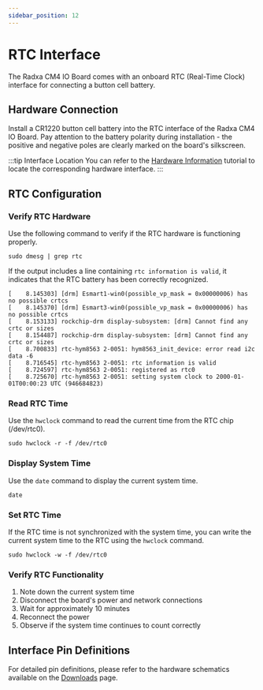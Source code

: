 ```yaml
---
sidebar_position: 12
---
```


# RTC Interface

The Radxa CM4 IO Board comes with an onboard RTC (Real-Time Clock) interface for connecting a button cell battery.

## Hardware Connection

Install a CR1220 button cell battery into the RTC interface of the Radxa CM4 IO Board. Pay attention to the battery polarity during installation - the positive and negative poles are clearly marked on the board's silkscreen.

:::tip Interface Location
You can refer to the [Hardware Information](./hardware_info.md) tutorial to locate the corresponding hardware interface.
:::

## RTC Configuration

### Verify RTC Hardware

Use the following command to verify if the RTC hardware is functioning properly.

<NewCodeBlock tip="radxa@device$" type="device">

```
sudo dmesg | grep rtc
```

</NewCodeBlock>

If the output includes a line containing `rtc information is valid`, it indicates that the RTC battery has been correctly recognized.

```
[    8.145303] [drm] Esmart1-win0(possible_vp_mask = 0x00000006) has no possible crtcs
[    8.145370] [drm] Esmart3-win0(possible_vp_mask = 0x00000006) has no possible crtcs
[    8.153133] rockchip-drm display-subsystem: [drm] Cannot find any crtc or sizes
[    8.154487] rockchip-drm display-subsystem: [drm] Cannot find any crtc or sizes
[    8.700833] rtc-hym8563 2-0051: hym8563_init_device: error read i2c data -6
[    8.716545] rtc-hym8563 2-0051: rtc information is valid
[    8.724597] rtc-hym8563 2-0051: registered as rtc0
[    8.725670] rtc-hym8563 2-0051: setting system clock to 2000-01-01T00:00:23 UTC (946684823)
```

### Read RTC Time

Use the `hwclock` command to read the current time from the RTC chip (/dev/rtc0).

<NewCodeBlock tip="radxa@device$" type="device">

```
sudo hwclock -r -f /dev/rtc0
```

</NewCodeBlock>

### Display System Time

Use the `date` command to display the current system time.

<NewCodeBlock tip="radxa@device$" type="device">

```
date
```

</NewCodeBlock>

### Set RTC Time

If the RTC time is not synchronized with the system time, you can write the current system time to the RTC using the `hwclock` command.

<NewCodeBlock tip="radxa@device$" type="device">

```
sudo hwclock -w -f /dev/rtc0
```

</NewCodeBlock>

### Verify RTC Functionality

1. Note down the current system time
2. Disconnect the board's power and network connections
3. Wait for approximately 10 minutes
4. Reconnect the power
5. Observe if the system time continues to count correctly

## Interface Pin Definitions

For detailed pin definitions, please refer to the hardware schematics available on the [Downloads](../download.md) page.
